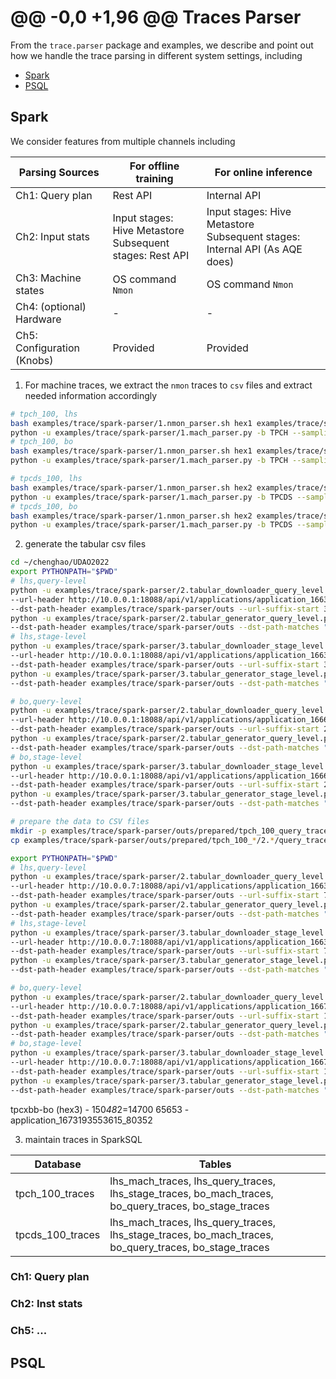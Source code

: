  @@ -0,0 +1,96 @@
Traces Parser
======

From the `trace.parser` package and examples, we describe and point out how we handle the trace parsing in different system settings, including

<!--ts-->
* [Spark](#spark)
* [PSQL](#psql)
<!--te-->

## Spark

We consider features from multiple channels including

| Parsing Sources            | For offline training                                          | For online inference                                                           |
|----------------------------|---------------------------------------------------------------|--------------------------------------------------------------------------------|
| Ch1: Query plan            | Rest API                                                      | Internal API                                                                   |
| Ch2: Input stats           | Input stages: Hive Metastore<br/> Subsequent stages: Rest API | Input stages: Hive Metastore<br/>Subsequent stages: Internal API (As AQE does) |
| Ch3: Machine states        | OS command `Nmon`                                             | OS command `Nmon`                                                              |
| Ch4: (optional) Hardware   | -                                                             | -                                                                              |
| Ch5: Configuration (Knobs) | Provided                                                      | Provided                                                                       |

1. For machine traces, we extract the `nmon` traces to `csv` files and extract needed information accordingly
```bash
# tpch_100, lhs
bash examples/trace/spark-parser/1.nmon_parser.sh hex1 examples/trace/spark/6.run_all_pressure_test/nmon/nmon examples/trace/spark-parser/outs/tpch_100_lhs/1.nmon
python -u examples/trace/spark-parser/1.mach_parser.py -b TPCH --sampling lhs --src-path examples/trace/spark-parser/outs/tpch_100_lhs/1.nmon --dst-path examples/trace/spark-parser/outs/tpch_100_lhs/1.mach --timezone-ahead 2
# tpch_100, bo
bash examples/trace/spark-parser/1.nmon_parser.sh hex1 examples/trace/spark/8.run_all_pressure_bo/TPCH/nmon/nmon examples/trace/spark-parser/outs/tpch_100_bo/1.nmon
python -u examples/trace/spark-parser/1.mach_parser.py -b TPCH --sampling bo --src-path examples/trace/spark-parser/outs/tpch_100_bo/1.nmon --dst-path examples/trace/spark-parser/outs/tpch_100_bo/1.mach --timezone-ahead 1

# tpcds_100, lhs
bash examples/trace/spark-parser/1.nmon_parser.sh hex2 examples/trace/spark/6.run_all_pressure_test/nmon/nmon examples/trace/spark-parser/outs/tpcds_100_lhs/1.nmon
python -u examples/trace/spark-parser/1.mach_parser.py -b TPCDS --sampling lhs --src-path examples/trace/spark-parser/outs/tpcds_100_lhs/1.nmon --dst-path examples/trace/spark-parser/outs/tpcds_100_lhs/1.mach --timezone-ahead 2
# tpcds_100, bo
bash examples/trace/spark-parser/1.nmon_parser.sh hex2 examples/trace/spark/8.run_all_pressure_bo/TPCDS/nmon/nmon examples/trace/spark-parser/outs/tpcds_100_bo/1.nmon
python -u examples/trace/spark-parser/1.mach_parser.py -b TPCDS --sampling bo --src-path examples/trace/spark-parser/outs/tpcds_100_bo/1.nmon --dst-path examples/trace/spark-parser/outs/tpcds_100_bo/1.mach --timezone-ahead 1
```

2. generate the tabular csv files
```bash
cd ~/chenghao/UDAO2022
export PYTHONPATH="$PWD"
# lhs,query-level
python -u examples/trace/spark-parser/2.tabular_downloader_query_level.py -b TPCH --sampling lhs \
--url-header http://10.0.0.1:18088/api/v1/applications/application_1663600377480 --lamda 100 \
--dst-path-header examples/trace/spark-parser/outs --url-suffix-start 3827 --url-suffix-end 83840
python -u examples/trace/spark-parser/2.tabular_generator_query_level.py -b TPCH --sampling lhs \
--dst-path-header examples/trace/spark-parser/outs --dst-path-matches "*query_traces*.parquet"
# lhs,stage-level
python -u examples/trace/spark-parser/3.tabular_downloader_stage_level.py -b TPCH --sampling lhs \
--url-header http://10.0.0.1:18088/api/v1/applications/application_1663600377480 --lamda 100 \
--dst-path-header examples/trace/spark-parser/outs --url-suffix-start 3827 --url-suffix-end 83840
python -u examples/trace/spark-parser/3.tabular_generator_stage_level.py -b TPCH --sampling lhs \
--dst-path-header examples/trace/spark-parser/outs --dst-path-matches "*query_traces*.parquet"

# bo,query-level
python -u examples/trace/spark-parser/2.tabular_downloader_query_level.py -b TPCH --sampling bo \
--url-header http://10.0.0.1:18088/api/v1/applications/application_1666935336888 --lamda 50 \
--dst-path-header examples/trace/spark-parser/outs --url-suffix-start 24 --url-suffix-end 19999
python -u examples/trace/spark-parser/2.tabular_generator_query_level.py -b TPCH --sampling bo \
--dst-path-header examples/trace/spark-parser/outs --dst-path-matches "*query_traces*.parquet"
# bo,stage-level
python -u examples/trace/spark-parser/3.tabular_downloader_stage_level.py -b TPCH --sampling bo \
--url-header http://10.0.0.1:18088/api/v1/applications/application_1666935336888 --lamda 50 \
--dst-path-header examples/trace/spark-parser/outs --url-suffix-start 24 --url-suffix-end 19999
python -u examples/trace/spark-parser/3.tabular_generator_stage_level.py -b TPCH --sampling bo \
--dst-path-header examples/trace/spark-parser/outs --dst-path-matches "*query_traces*.parquet"

# prepare the data to CSV files
mkdir -p examples/trace/spark-parser/outs/prepared/tpch_100_query_traces
cp examples/trace/spark-parser/outs/prepared/tpch_100_*/2.*/query_traces/* examples/trace/spark-parser/outs/tpch_100_query_traces

export PYTHONPATH="$PWD"
# lhs,query-level
python -u examples/trace/spark-parser/2.tabular_downloader_query_level.py -b TPCDS --sampling lhs \
--url-header http://10.0.0.7:18088/api/v1/applications/application_1663600383047 --lamda 50 \
--dst-path-header examples/trace/spark-parser/outs --url-suffix-start 73995 --url-suffix-end 154025
python -u examples/trace/spark-parser/2.tabular_generator_query_level.py -b TPCDS --sampling lhs \
--dst-path-header examples/trace/spark-parser/outs --dst-path-matches "*query_traces*.parquet"
# lhs,stage-level
python -u examples/trace/spark-parser/3.tabular_downloader_stage_level.py -b TPCDS --sampling lhs \
--url-header http://10.0.0.7:18088/api/v1/applications/application_1663600383047 --lamda 50 \
--dst-path-header examples/trace/spark-parser/outs --url-suffix-start 73995 --url-suffix-end 154025
python -u examples/trace/spark-parser/3.tabular_generator_stage_level.py -b TPCDS --sampling lhs \
--dst-path-header examples/trace/spark-parser/outs --dst-path-matches "*query_traces*.parquet"

# bo,query-level
python -u examples/trace/spark-parser/2.tabular_downloader_query_level.py -b TPCDS --sampling bo \
--url-header http://10.0.0.7:18088/api/v1/applications/application_1667574472856 --lamda 1000 \
--dst-path-header examples/trace/spark-parser/outs --url-suffix-start 1 --url-suffix-end 19364
python -u examples/trace/spark-parser/2.tabular_generator_query_level.py -b TPCDS --sampling bo \
--dst-path-header examples/trace/spark-parser/outs --dst-path-matches "*query_traces*.parquet"
# bo,stage-level
python -u examples/trace/spark-parser/3.tabular_downloader_stage_level.py -b TPCDS --sampling bo \
--url-header http://10.0.0.7:18088/api/v1/applications/application_1667574472856 --lamda 1000 \
--dst-path-header examples/trace/spark-parser/outs --url-suffix-start 1 --url-suffix-end 19364
python -u examples/trace/spark-parser/3.tabular_generator_stage_level.py -b TPCDS --sampling bo \
--dst-path-header examples/trace/spark-parser/outs --dst-path-matches "*query_traces*.parquet"
```


tpcxbb-bo (hex3) - 150*48*2=14700
65653	- application_1673193553615_80352

3. maintain traces in SparkSQL

| Database         | Tables                                                                                                |
|------------------|-------------------------------------------------------------------------------------------------------|
| tpch_100_traces  | lhs_mach_traces, lhs_query_traces, lhs_stage_traces, bo_mach_traces, bo_query_traces, bo_stage_traces |
| tpcds_100_traces | lhs_mach_traces, lhs_query_traces, lhs_stage_traces, bo_mach_traces, bo_query_traces, bo_stage_traces |



### Ch1: Query plan

### Ch2: Inst stats



### Ch5: ...

## PSQL